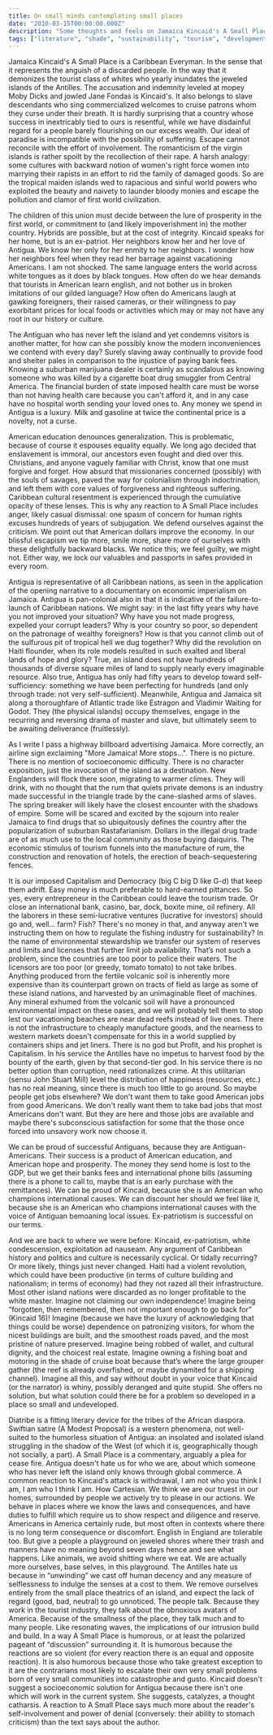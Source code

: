 ```yaml
---
title: On small minds contemplating small places
date: "2010-03-15T00:00:00.000Z"
description: "Some thoughts and feels on Jamaica Kincaid's A Small Place, and colonialism in general."
tags: ["literature", "shade", "sustainability", "tourism", "development"]
---
```


Jamaica Kincaid's A Small Place is a Caribbean Everyman. In the sense that it represents the anguish of a discarded people. In the way that it demonizes the tourist class of whites who yearly inundates the jeweled islands of the Antilles. The accusation and indemnity leveled at mopey Moby Dicks and jowled Jane Fondas is Kincaid's. It also belongs to slave descendants who sing commercialized welcomes to cruise patrons whom they curse under their breath. It is hardly surprising that a country whose success in inextricably tied to ours is resentful, while we have disdainful regard for a people barely flourishing on our excess wealth. Our ideal of paradise is incompatible with the possibility of suffering. Escape cannot reconcile with the effort of involvement. The romanticism of the virgin islands is rather spoilt by the recollection of their rape. A harsh analogy: some cultures with backward notion of women's right force women into marrying their rapists in an effort to rid the family of damaged goods. So are the tropical maiden islands wed to rapacious and sinful world powers who exploited the beauty and naivety to launder bloody monies and escape the pollution and clamor of first world civilization.

The children of this union must decide between the lure of prosperity in the first world, or commitment to (and likely impoverishment in) the mother country. Hybrids are possible, but at the cost of integrity. Kincaid speaks for her home, but is an ex-patriot. Her neighbors know her and her love of Antigua. We know her only for her enmity to her neighbors. I wonder how her neighbors feel when they read her barrage against vacationing Americans. I am not shocked. The same language enters the world across white tongues as it does by black tongues. How often do we hear demands that tourists in American learn english, and not bother us in broken imitations of our gilded language? How often do Americans laugh at gawking foreigners, their raised cameras, or their willingness to pay exorbitant prices for local foods or activities which may or may not have any root in our history or culture.

The Antiguan who has never left the island and yet condemns visitors is another matter, for how can she possibly know the modern inconveniences we contend with every day? Surely slaving away continually to provide food and shelter pales in comparison to the injustice of paying bank fees. Knowing a suburban marijuana dealer is certainly as scandalous as knowing someone who was killed by a cigarette boat drug smuggler from Central America. The financial burden of state imposed health care must be worse than not having health care because you can't afford it, and in any case have no hospital worth sending your loved ones to. Any money we spend in Antigua is a luxury. Milk and gasoline at twice the continental price is a novelty, not a curse. 

American education denounces generalization. This is problematic, because of course it espouses equality equally. We long ago decided that enslavement is immoral, our ancestors even fought and died over this. Christians, and anyone vaguely familiar with Christ, know that one must forgive and forget. How absurd that missionaries concerned (possibly) with the souls of savages, paved the way for colonialism through indoctrination, and left them with core values of forgiveness and righteous suffering. Caribbean cultural resentment is experienced through the cumulative opacity of these lenses. This is why any reaction to A Small Place includes anger, likely casual dismissal: one spasm of concern for human rights excuses hundreds of years of subjugation. We defend ourselves against the criticism. We point out that American dollars improve the economy. In our blissful escapism we tip more, smile more, share more of ourselves with these delightfully backward blacks. We notice this; we feel guilty, we might not. Either way, we lock our valuables and passports in safes provided in every room.

Antigua is representative of all Caribbean nations, as seen in the application of the opening narrative to a documentary on economic imperialism on Jamaica. Antigua is pan-colonial also in that it is indicative of the failure-to-launch of Caribbean nations. We might say: in the last fifty years why have you not improved your situation? Why have you not made progress, expelled your corrupt leaders? Why is your country so poor, so dependent on the patronage of wealthy foreigners? How is that you cannot climb out of the sulfurous pit of tropical hell we dug together? Why did the revolution on Haiti flounder, when its role models resulted in such exalted and liberal lands of hope and glory? True, an island does not have hundreds of thousands of diverse square miles of land to supply nearly every imaginable resource. Also true, Antigua has only had fifty years to develop toward self-sufficiency: something we have been perfecting for hundreds (and only through trade: not very self-sufficient). Meanwhile, Antigua and Jamaica sit along a thoroughfare of Atlantic trade like Estragon and Vladimir Waiting for Godot. They (the physical islands) occupy themselves, engage in the recurring and reversing drama of master and slave, but ultimately seem to be awaiting deliverance (fruitlessly).

As I write I pass a highway billboard advertising Jamaica. More correctly, an airline sign exclaiming "More Jamaica! More stops...". There is no picture. There is no mention of socioeconomic difficulty. There is no character exposition, just the invocation of the island as a destination. New Englanders will flock there soon, migrating to warmer climes. They will drink, with no thought that the rum that quiets private demons is an industry made successful in the triangle trade by the cane-slashed arms of slaves. The spring breaker will likely have the closest encounter with the shadows of empire. Some will be scared and excited by the sojourn into realer Jamaica to find drugs that so ubiquitously defines the country after the popularization of suburban Rastafarianism. Dollars in the illegal drug trade are of as much use to the local community as those buying daiquiris. The economic stimulus of tourism funnels into the manufacture of rum, the construction and renovation of hotels, the erection of beach-sequestering fences.

It is our imposed Capitalism and Democracy (big C big D like G-d) that keep them adrift. Easy money is much preferable to hard-earned pittances. So yes, every entrepreneur in the Caribbean could leave the tourism trade. Or close an international bank, casino, bar, dock, boxite mine, oil refinery. All the laborers in these semi-lucrative ventures (lucrative for investors) should go and, well... farm? Fish? There's no money in that, and anyway aren't we instructing them on how to regulate the fishing industry for sustainability? In the name of environmental stewardship we transfer our system of reserves and limits and licenses that further limit job availability. That’s not such a problem, since the countries are too poor to police their waters. The licensors are too poor (or greedy, tomato tomato) to not take bribes. Anything produced from the fertile volcanic soil is inherently more expensive than its counterpart grown on tracts of field as large as some of these island nations, and harvested by an unimaginable fleet of machines. Any mineral exhumed from the volcanic soil will have a pronounced environmental impact on these oases, and we will probably tell them to stop lest our vacationing beaches are near dead reefs instead of live ones. There is not the infrastructure to cheaply manufacture goods, and the nearness to western markets doesn't compensate for this in a world supplied by containers ships and jet liners. There is no god but Profit, and his prophet is Capitalism. In his service the Antilles have no impetus to harvest food by the bounty of the earth, given by that second-tier god. In his service there is no better option than corruption, need rationalizes crime. At this utilitarian (sensu John Stuart Mill) level the distribution of happiness (resources, etc.) has no real meaning, since there is much too little to go around. So maybe people get jobs elsewhere? We don't want them to take good American jobs from good Americans. We don't really want them to take bad jobs that most Americans don't want. But they are here and those jobs are available and maybe there's subconscious satisfaction for some that the those once forced into unsavory work now choose it.

We can be proud of successful Antiguans, because they are Antiguan-Americans. Their success is a product of American education, and American hope and prosperity. The money they send home is lost to the GDP, but we get their banks fees and international phone bills (assuming there is a phone to call to, maybe that is an early purchase with the remittances). We can be proud of Kincaid, because she is an American who champions international causes. We can discount her should we feel like it, because she is an American who champions international causes with the voice of Antiguan bemoaning local issues. Ex-patriotism is successful on our terms.

And we are back to where we were before: Kincaid, ex-patriotism, white condescension, exploitation ad nauseam. Any argument of Caribbean history and politics and culture is necessarily cyclical. Or tidally recurring? Or more likely, things just never changed. Haiti had a violent revolution, which could have been productive (in terms of culture building and nationalism; in terms of economy) had they not razed all their infrastructure. Most other island nations were discarded as no longer profitable to the white master. Imagine not claiming our own independence! Imagine being “forgotten, then remembered, then not important enough to go back for” (Kincaid 16)! Imagine (because we have the luxury of acknowledging that things could be worse) dependence on patronizing visitors, for whom the nicest buildings are built, and the smoothest roads paved, and the most pristine of nature preserved. Imagine being robbed of wallet, and cultural dignity, and the choicest real estate. Imagine owning a fishing boat and motoring in the shade of cruise boat because that’s where the large grouper gather (the reef is already overfished, or maybe dynamited for a shipping channel). Imagine all this, and say without doubt in your voice that Kincaid (or the narrator) is whiny, possibly deranged and quite stupid. She offers no solution, but what solution could there be for a problem so developed in a place so small and undeveloped.

Diatribe is a fitting literary device for the tribes of the African diaspora. Swiftian satire (A Modest Proposal) is a western phenomena, not well-suited to the humorless situation of Antigua: an insolated and isolated island struggling in the shadow of the West (of which it is, geographically though not socially, a part). A Small Place is a commentary, arguably a plea for cease fire. Antigua doesn't hate us for who we are, about which someone who has never left the island only knows through global commerce. A common reaction to Kincaid's attack is withdrawal, I am not who you think I am, I am who I think I am. How Cartesian. We think we are our truest in our homes, surrounded by people we actively try to please in our actions. We behave in places where we know the laws and consequences, and have duties to fulfill which require us to show respect and diligence and reserve. Americans in America certainly rude, but most often in contexts where there is no long term consequence or discomfort. English in England are tolerable too. But give a people a playground on jeweled shores where their trash and manners have no meaning beyond seven days hence and see what happens. Like animals, we avoid shitting where we eat. We are actually more ourselves, base selves, in this playground. The Antilles hate us because in “unwinding” we cast off human decency and any measure of selflessness to indulge the senses at a cost to them. We remove ourselves entirely from the small place theatrics of an island, and expect the lack of regard (good, bad, neutral) to go unnoticed. The people talk. Because they work in the tourist industry, they talk about the obnoxious avatars of America. Because of the smallness of the place, they talk much and to many people. Like resonating waves, the implications of our intrusion build and build. In a way A Small Place is humorous, or at least the polarized pageant of “discussion” surrounding it. It is humorous because the reactions are so violent (for every reaction there is an equal and opposite reaction). It is also humorous because those who take greatest exception to it are the contrarians most likely to escalate their own very small problems born of very small communities into catastrophe and gusto. Kincaid doesn't suggest a socioeconomic solution for Antigua because there isn't one which will work in the current system. She suggests, catalyzes, a thought catharsis. A reaction to A Small Place says much more about the reader's  self-involvement and power of denial (conversely: their ability to stomach criticism) than the text says about the author.
